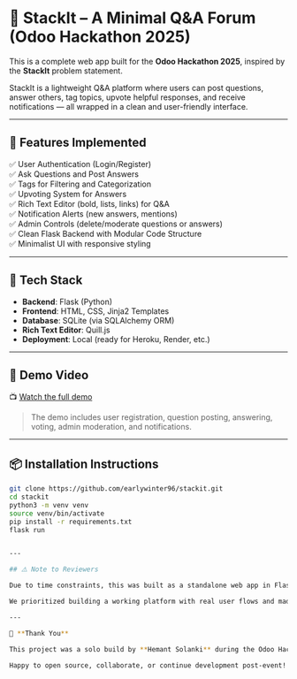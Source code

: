 # 🧠 StackIt – A Minimal Q&A Forum (Odoo Hackathon 2025)

This is a complete web app built for the **Odoo Hackathon 2025**, inspired by the **StackIt** problem statement.

StackIt is a lightweight Q&A platform where users can post questions, answer others, tag topics, upvote helpful responses, and receive notifications — all wrapped in a clean and user-friendly interface.

---

## 🚀 Features Implemented

✅ User Authentication (Login/Register)  
✅ Ask Questions and Post Answers  
✅ Tags for Filtering and Categorization  
✅ Upvoting System for Answers  
✅ Rich Text Editor (bold, lists, links) for Q&A  
✅ Notification Alerts (new answers, mentions)  
✅ Admin Controls (delete/moderate questions or answers)  
✅ Clean Flask Backend with Modular Code Structure  
✅ Minimalist UI with responsive styling

---

## 🧱 Tech Stack

- **Backend**: Flask (Python)
- **Frontend**: HTML, CSS, Jinja2 Templates
- **Database**: SQLite (via SQLAlchemy ORM)
- **Rich Text Editor**: Quill.js
- **Deployment**: Local (ready for Heroku, Render, etc.)

---

## 🎥 Demo Video

📺 [Watch the full demo](https://www.loom.com/share/fed7edd8d44441199e3c5bb67b573418)

> The demo includes user registration, question posting, answering, voting, admin moderation, and notifications.

---

## 📦 Installation Instructions

```bash
git clone https://github.com/earlywinter96/stackit.git
cd stackit
python3 -m venv venv
source venv/bin/activate
pip install -r requirements.txt
flask run


---

## ⚠️ Note to Reviewers

Due to time constraints, this was built as a standalone web app in Flask, not as an Odoo module. However, the full functionality outlined in the StackIt problem statement is implemented, and the app is ready to be converted into an Odoo module if required.

We prioritized building a working platform with real user flows and made sure all critical user features (auth, vote, tag, notify, admin, rich text) are included and demonstrated.

---

🙌 **Thank You**

This project was a solo build by **Hemant Solanki** during the Odoo Hackathon 2025. It was a rewarding experience in rapid prototyping, backend modeling, and user-focused design.

Happy to open source, collaborate, or continue development post-event!

